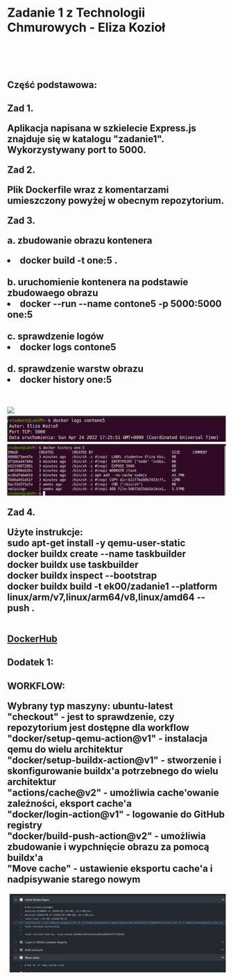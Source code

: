 <h1>Zadanie 1 z Technologii Chmurowych - Eliza Kozioł<h1><br>

<h2>Część podstawowa:<h2>

Zad 1. 

Aplikacja napisana w szkielecie Express.js znajduje się w katalogu "zadanie1". Wykorzystywany port to 5000.<br>

Zad 2.

Plik Dockerfile wraz z komentarzami umieszczony powyżej w obecnym repozytorium. <br>

Zad 3.

a. zbudowanie obrazu kontenera<br>
	<li>docker build -t one:5 . </li><br>
b. uruchomienie kontenera na podstawie zbudowaego obrazu<br>
	<li>docker --run --name contone5 -p 5000:5000 one:5</li><br>
c. sprawdzenie logów<br>
	<li>docker logs contone5</li><br>
d. sprawdzenie warstw obrazu<br>
	<li>docker history one:5</li><br>

<img src="img/okno_przeglądarki.png" />
<img src="img/logi.png" />
<img src="img/warstwy.png" />

Zad 4.

Użyte instrukcje:<br>
	sudo apt-get install -y qemu-user-static<br>
	docker buildx create --name taskbuilder<br>
	docker buildx use taskbuilder<br>
	docker buildx inspect --bootstrap<br>
	docker buildx build -t ek00/zadanie1 --platform linux/arm/v7,linux/arm64/v8,linux/amd64 --push .<br><br>
	
[DockerHub](https://hub.docker.com/repository/docker/ek00/zadanie1)

<h2>Dodatek 1:<h2>	

WORKFLOW: <br>

Wybrany typ maszyny: ubuntu-latest<br>
"checkout" - jest to sprawdzenie, czy repozytorium jest dostępne dla workflow<br>
"docker/setup-qemu-action@v1" - instalacja qemu do wielu architektur<br>
"docker/setup-buildx-action@v1" - stworzenie i skonfigurowanie buildx'a potrzebnego do wielu architektur<br>
"actions/cache@v2" - umożliwia cache'owanie zależności, eksport cache'a<br>
"docker/login-action@v1" - logowanie do GitHub registry<br>
"docker/build-push-action@v2" - umożliwia zbudowanie i wypchnięcie obrazu za pomocą buildx'a<br>
"Move cache" - ustawienie eksportu cache'a i nadpisywanie starego nowym<br>

<img src="img/cache.png" />
